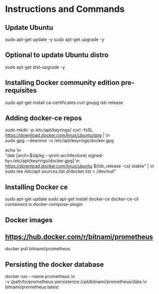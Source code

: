 # Instructions and Commands

## Update Ubuntu
sudo apt-get update -y
sudo apt-get upgrade -y

## Optional to update Ubuntu distro
sudo apt-get dist-upgrade -y  

## Installing Docker community edition pre-requisites
sudo apt-get install ca-certificates curl gnupg lsb-release

## Adding docker-ce repos 
sudo mkdir -p /etc/apt/keyrings/ 
curl -fsSL https://download.docker.com/linux/ubuntu/gpg | \n\
 sudo gpg --dearmor -o /etc/apt/keyrings/docker.gpg

echo \n\
 "deb [arch=$(dpkg --print-architecture) signed-by=/etc/apt/keyrings/docker.gpg] \n\
  https://download.docker.com/linux/ubuntu $(lsb_release -cs) stable" | \n\
  sudo tee /etc/apt sources.list.d/docker.list > /dev/null"

## Installing Docker ce
sudo apt-get update
sudo apt-get install docker-ce docker-ce-cli containerd.io docker-compose-plugin

## Docker images 
## https://hub.docker.com/r/bitnami/prometheus
docker pull bitnami/prometheus

## Persisting the docker database
docker run --name prometheus \n\
  -v /path/to/prometheus-persistence:/opt/bitnami/prometheus/data \n\
  bitnami/prometheus:latest

